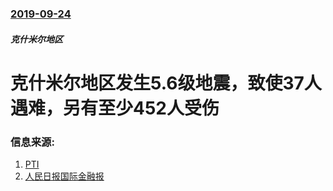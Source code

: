 ### [2019-09-24](/news/2019/09/24/index.md)

##### 克什米尔地区
#  克什米尔地区发生5.6级地震，致使37人遇难，另有至少452人受伤 




### 信息来源:

1. [PTI](https://www.financialexpress.com/world-news/pakistan-earthquake-toll-rises-to-37-over-452-injured/1717404/)
2. [人民日报国际金融报](http://www.ifnews.com/broadcast/59082.html)
